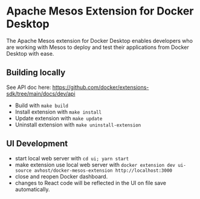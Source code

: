 # Apache Mesos Extension for Docker Desktop

The Apache Mesos extension for Docker Desktop enables developers who are working with Mesos to deploy and test their 
applications from Docker Desktop with ease.

## Building locally

See API doc here: https://github.com/docker/extensions-sdk/tree/main/docs/dev/api

- Build with `make build`
- Install extension with `make install`
- Update extension with `make update`
- Uninstall extension with `make uninstall-extension`

## UI Development

- start local web server with `cd ui; yarn start`
- make extension use local web server with `docker extension dev ui-source avhost/docker-mesos-extension http://localhost:3000`
- close and reopen Docker dashboard.
- changes to React code will be reflected in the UI on file save automatically.
